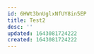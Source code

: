 ```yaml
---
id: 6HWt3bnUglxNfUY8in5EP
title: Test2
desc: ''
updated: 1643081724222
created: 1643081724222
---
```


